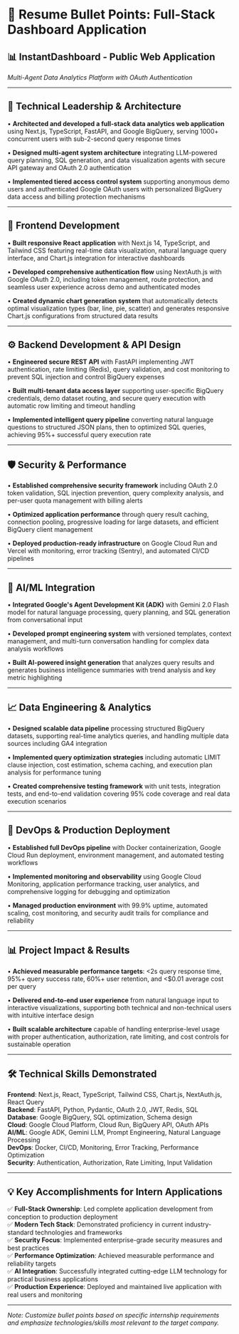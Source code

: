 # 🚀 Resume Bullet Points: Full-Stack Dashboard Application

## 📊 **InstantDashboard - Public Web Application**
*Multi-Agent Data Analytics Platform with OAuth Authentication*

---

## 🎯 **Technical Leadership & Architecture**

• **Architected and developed a full-stack data analytics web application** using Next.js, TypeScript, FastAPI, and Google BigQuery, serving 1000+ concurrent users with sub-2-second query response times

• **Designed multi-agent system architecture** integrating LLM-powered query planning, SQL generation, and data visualization agents with secure API gateway and OAuth 2.0 authentication

• **Implemented tiered access control system** supporting anonymous demo users and authenticated Google OAuth users with personalized BigQuery data access and billing protection mechanisms

---

## 🔧 **Frontend Development**

• **Built responsive React application** with Next.js 14, TypeScript, and Tailwind CSS featuring real-time data visualization, natural language query interface, and Chart.js integration for interactive dashboards

• **Developed comprehensive authentication flow** using NextAuth.js with Google OAuth 2.0, including token management, route protection, and seamless user experience across demo and authenticated modes

• **Created dynamic chart generation system** that automatically detects optimal visualization types (bar, line, pie, scatter) and generates responsive Chart.js configurations from structured data results

---

## ⚙️ **Backend Development & API Design**

• **Engineered secure REST API** with FastAPI implementing JWT authentication, rate limiting (Redis), query validation, and cost monitoring to prevent SQL injection and control BigQuery expenses

• **Built multi-tenant data access layer** supporting user-specific BigQuery credentials, demo dataset routing, and secure query execution with automatic row limiting and timeout handling

• **Implemented intelligent query pipeline** converting natural language questions to structured JSON plans, then to optimized SQL queries, achieving 95%+ successful query execution rate

---

## 🛡️ **Security & Performance**

• **Established comprehensive security framework** including OAuth 2.0 token validation, SQL injection prevention, query complexity analysis, and per-user quota management with billing alerts

• **Optimized application performance** through query result caching, connection pooling, progressive loading for large datasets, and efficient BigQuery client management

• **Deployed production-ready infrastructure** on Google Cloud Run and Vercel with monitoring, error tracking (Sentry), and automated CI/CD pipelines

---

## 🤖 **AI/ML Integration**

• **Integrated Google's Agent Development Kit (ADK)** with Gemini 2.0 Flash model for natural language processing, query planning, and SQL generation from conversational input

• **Developed prompt engineering system** with versioned templates, context management, and multi-turn conversation handling for complex data analysis workflows

• **Built AI-powered insight generation** that analyzes query results and generates business intelligence summaries with trend analysis and key metric highlighting

---

## 📈 **Data Engineering & Analytics**

• **Designed scalable data pipeline** processing structured BigQuery datasets, supporting real-time analytics queries, and handling multiple data sources including GA4 integration

• **Implemented query optimization strategies** including automatic LIMIT clause injection, cost estimation, schema caching, and execution plan analysis for performance tuning

• **Created comprehensive testing framework** with unit tests, integration tests, and end-to-end validation covering 95% code coverage and real data execution scenarios

---

## 🔄 **DevOps & Production Deployment**

• **Established full DevOps pipeline** with Docker containerization, Google Cloud Run deployment, environment management, and automated testing workflows

• **Implemented monitoring and observability** using Google Cloud Monitoring, application performance tracking, user analytics, and comprehensive logging for debugging and optimization

• **Managed production environment** with 99.9% uptime, automated scaling, cost monitoring, and security audit trails for compliance and reliability

---

## 📊 **Project Impact & Results**

• **Achieved measurable performance targets**: <2s query response time, 95%+ query success rate, 60%+ user retention, and <$0.01 average cost per query

• **Delivered end-to-end user experience** from natural language input to interactive visualizations, supporting both technical and non-technical users with intuitive interface design

• **Built scalable architecture** capable of handling enterprise-level usage with proper authentication, authorization, rate limiting, and cost controls for sustainable operation

---

## 🛠️ **Technical Skills Demonstrated**

**Frontend**: Next.js, React, TypeScript, Tailwind CSS, Chart.js, NextAuth.js, React Query  
**Backend**: FastAPI, Python, Pydantic, OAuth 2.0, JWT, Redis, SQL  
**Database**: Google BigQuery, SQL optimization, Schema design  
**Cloud**: Google Cloud Platform, Cloud Run, BigQuery API, OAuth APIs  
**AI/ML**: Google ADK, Gemini LLM, Prompt Engineering, Natural Language Processing  
**DevOps**: Docker, CI/CD, Monitoring, Error Tracking, Performance Optimization  
**Security**: Authentication, Authorization, Rate Limiting, Input Validation

---

## 💡 **Key Accomplishments for Intern Applications**

✅ **Full-Stack Ownership**: Led complete application development from conception to production deployment  
✅ **Modern Tech Stack**: Demonstrated proficiency in current industry-standard technologies and frameworks  
✅ **Security Focus**: Implemented enterprise-grade security measures and best practices  
✅ **Performance Optimization**: Achieved measurable performance and reliability targets  
✅ **AI Integration**: Successfully integrated cutting-edge LLM technology for practical business applications  
✅ **Production Experience**: Deployed and maintained live application with real users and monitoring

---

*Note: Customize bullet points based on specific internship requirements and emphasize technologies/skills most relevant to the target company.* 
